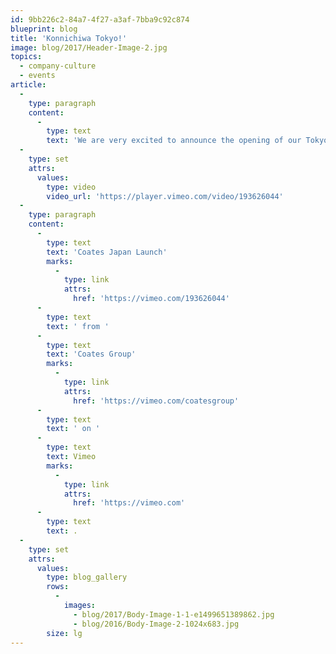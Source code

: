 ```yaml
---
id: 9bb226c2-84a7-4f27-a3af-7bba9c92c874
blueprint: blog
title: 'Konnichiwa Tokyo!'
image: blog/2017/Header-Image-2.jpg
topics:
  - company-culture
  - events
article:
  -
    type: paragraph
    content:
      -
        type: text
        text: 'We are very excited to announce the opening of our Tokyo office & Innovation Lab on October 19, 2016. We celebrated with clients and partners at a launch party, showcasing the latest & greatest of our digital offerings. '
  -
    type: set
    attrs:
      values:
        type: video
        video_url: 'https://player.vimeo.com/video/193626044'
  -
    type: paragraph
    content:
      -
        type: text
        text: 'Coates Japan Launch'
        marks:
          -
            type: link
            attrs:
              href: 'https://vimeo.com/193626044'
      -
        type: text
        text: ' from '
      -
        type: text
        text: 'Coates Group'
        marks:
          -
            type: link
            attrs:
              href: 'https://vimeo.com/coatesgroup'
      -
        type: text
        text: ' on '
      -
        type: text
        text: Vimeo
        marks:
          -
            type: link
            attrs:
              href: 'https://vimeo.com'
      -
        type: text
        text: .
  -
    type: set
    attrs:
      values:
        type: blog_gallery
        rows:
          - 
            images: 
              - blog/2017/Body-Image-1-1-e1499651389862.jpg
              - blog/2016/Body-Image-2-1024x683.jpg
        size: lg
---
```

